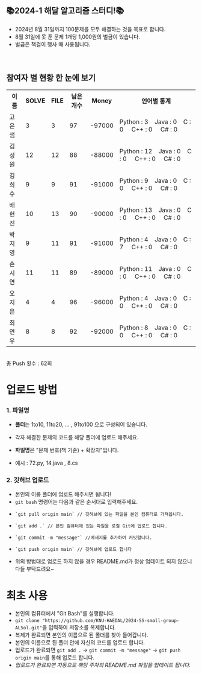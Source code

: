 ## 📚2024-1 해달 알고리즘 스터디!📚
- 2024년 8월 31일까지 100문제를 모두 해결하는 것을 목표로 합니다.
- 8월 31일에 못 푼 문제 1개당 1,000원의 벌금이 있습니다.
- 벌금은 책걸이 행사 때 사용됩니다.
<br><br><br>


## 참여자 별 현황 한 눈에 보기
<table>
    <th>   이름   </th>
    <th>   SOLVE   </th>
    <th>   FILE  </th>
    <th>   남은 개수  </th>
    <th>   Money   </th>
    <th>   언어별 통계   </th>
  <tr>
        <td> 고은샘 </td>
        <td> 3 </td>
        <td> 3 </td>
        <td> 97 </td>
        <td> -97000 </td>
        <td> Python : 3&nbsp&nbsp&nbsp&nbspJava : 0&nbsp&nbsp&nbsp&nbspC : 0&nbsp&nbsp&nbsp&nbsp&nbspC++ : 0&nbsp&nbsp&nbsp&nbsp&nbspC# : 0</td>
    </tr>  <tr>
        <td> 김성원 </td>
        <td> 12 </td>
        <td> 12 </td>
        <td> 88 </td>
        <td> -88000 </td>
        <td> Python : 12&nbsp&nbsp&nbsp&nbspJava : 0&nbsp&nbsp&nbsp&nbspC : 0&nbsp&nbsp&nbsp&nbsp&nbspC++ : 0&nbsp&nbsp&nbsp&nbsp&nbspC# : 0</td>
    </tr>  <tr>
        <td> 김희수 </td>
        <td> 9 </td>
        <td> 9 </td>
        <td> 91 </td>
        <td> -91000 </td>
        <td> Python : 9&nbsp&nbsp&nbsp&nbspJava : 0&nbsp&nbsp&nbsp&nbspC : 0&nbsp&nbsp&nbsp&nbsp&nbspC++ : 0&nbsp&nbsp&nbsp&nbsp&nbspC# : 0</td>
    </tr>  <tr>
        <td> 배현진 </td>
        <td> 10 </td>
        <td> 13 </td>
        <td> 90 </td>
        <td> -90000 </td>
        <td> Python : 13&nbsp&nbsp&nbsp&nbspJava : 0&nbsp&nbsp&nbsp&nbspC : 0&nbsp&nbsp&nbsp&nbsp&nbspC++ : 0&nbsp&nbsp&nbsp&nbsp&nbspC# : 0</td>
    </tr>  <tr>
        <td> 박지영 </td>
        <td> 9 </td>
        <td> 11 </td>
        <td> 91 </td>
        <td> -91000 </td>
        <td> Python : 4&nbsp&nbsp&nbsp&nbspJava : 0&nbsp&nbsp&nbsp&nbspC : 7&nbsp&nbsp&nbsp&nbsp&nbspC++ : 0&nbsp&nbsp&nbsp&nbsp&nbspC# : 0</td>
    </tr>  <tr>
        <td> 손시연 </td>
        <td> 11 </td>
        <td> 11 </td>
        <td> 89 </td>
        <td> -89000 </td>
        <td> Python : 11&nbsp&nbsp&nbsp&nbspJava : 0&nbsp&nbsp&nbsp&nbspC : 0&nbsp&nbsp&nbsp&nbsp&nbspC++ : 0&nbsp&nbsp&nbsp&nbsp&nbspC# : 0</td>
    </tr>  <tr>
        <td> 오지은 </td>
        <td> 4 </td>
        <td> 4 </td>
        <td> 96 </td>
        <td> -96000 </td>
        <td> Python : 4&nbsp&nbsp&nbsp&nbspJava : 0&nbsp&nbsp&nbsp&nbspC : 0&nbsp&nbsp&nbsp&nbsp&nbspC++ : 0&nbsp&nbsp&nbsp&nbsp&nbspC# : 0</td>
    </tr>  <tr>
        <td> 최연우 </td>
        <td> 8 </td>
        <td> 8 </td>
        <td> 92 </td>
        <td> -92000 </td>
        <td> Python : 8&nbsp&nbsp&nbsp&nbspJava : 0&nbsp&nbsp&nbsp&nbspC : 0&nbsp&nbsp&nbsp&nbsp&nbspC++ : 0&nbsp&nbsp&nbsp&nbsp&nbspC# : 0</td>
    </tr></table>
<br>
총 Push 횟수 : 62회

# 업로드 방법
### 1. 파일명
- **폴더**는 1to10, 11to20, ... , 91to100 으로 구성되어 있습니다.
- 각자 해결한 문제의 코드를 해당 폴더에 업로드 해주세요.

- **파일명**은 "문제 번호(책 기준) + 확장자"입니다.
- 예시 : 72.py, 14.java , 8.cs

### 2. 깃허브 업로드
- 본인의 이름 폴더에 업로드 해주시면 됩니다!
- `git bash` 명령어는 다음과 같은 순서대로 입력해주세요.
-     `git pull origin main` // 깃허브에 있는 파일을 본인 컴퓨터로 가져옵니다.
-     `git add .` // 본인 컴퓨터에 있는 파일을 로컬 Git에 업로드 합니다.
-     `git commit -m "message"` //메세지를 추가하여 커밋합니다.
-     `git push origin main` // 깃허브에 업로드 합니다
- 위의 방법대로 업로드 하지 않을 경우 README.md가 정상 업데이트 되지 않으니 다들 부탁드려요~


# 최초 사용
- 본인의 컴퓨터에서 "Git Bash"를 실행합니다.
- `git clone "https://github.com/KNU-HAEDAL/2024-SS-small-group-ALSol.git"`을 입력하여 저장소를 복제합니다.
- 복제가 완료되면 본인의 이름으로 된 폴더를 찾아 들어갑니다.
- 본인의 이름으로 된 폴더 안에 자신의 코드를 업로드 합니다.
- 업로드가 완료되면 `git add .` -> `git commit -m "message"` -> `git push origin main`를 통해 업로드 합니다.
- *업로드가 완료되면 자동으로 해당 주차의 README.md 파일을 업데이트 됩니다.*
